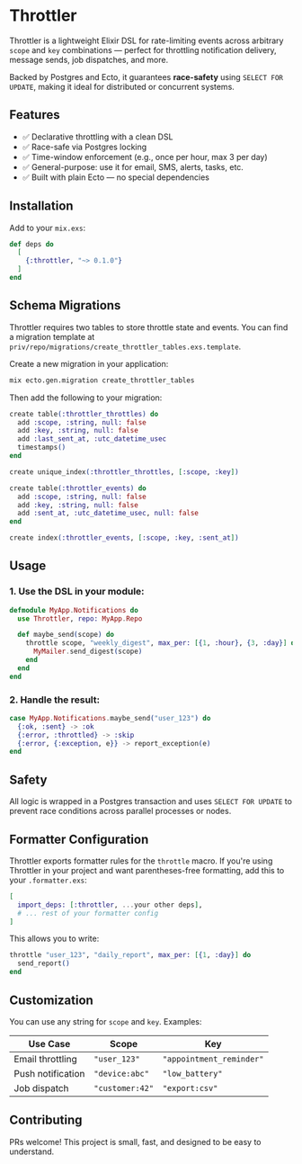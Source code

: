 # Throttler

Throttler is a lightweight Elixir DSL for rate-limiting events across arbitrary `scope` and `key` combinations — perfect for throttling notification delivery, message sends, job dispatches, and more.

Backed by Postgres and Ecto, it guarantees **race-safety** using `SELECT FOR UPDATE`, making it ideal for distributed or concurrent systems.

## Features

- ✅ Declarative throttling with a clean DSL
- ✅ Race-safe via Postgres locking
- ✅ Time-window enforcement (e.g., once per hour, max 3 per day)
- ✅ General-purpose: use it for email, SMS, alerts, tasks, etc.
- ✅ Built with plain Ecto — no special dependencies

## Installation

Add to your `mix.exs`:

```elixir
def deps do
  [
    {:throttler, "~> 0.1.0"}
  ]
end
```

## Schema Migrations

Throttler requires two tables to store throttle state and events. You can find a migration template at `priv/repo/migrations/create_throttler_tables.exs.template`.

Create a new migration in your application:

```bash
mix ecto.gen.migration create_throttler_tables
```

Then add the following to your migration:

```elixir
create table(:throttler_throttles) do
  add :scope, :string, null: false
  add :key, :string, null: false
  add :last_sent_at, :utc_datetime_usec
  timestamps()
end

create unique_index(:throttler_throttles, [:scope, :key])

create table(:throttler_events) do
  add :scope, :string, null: false
  add :key, :string, null: false
  add :sent_at, :utc_datetime_usec, null: false
end

create index(:throttler_events, [:scope, :key, :sent_at])
```

## Usage

### 1. Use the DSL in your module:

```elixir
defmodule MyApp.Notifications do
  use Throttler, repo: MyApp.Repo

  def maybe_send(scope) do
    throttle scope, "weekly_digest", max_per: [{1, :hour}, {3, :day}] do
      MyMailer.send_digest(scope)
    end
  end
end
```

### 2. Handle the result:

```elixir
case MyApp.Notifications.maybe_send("user_123") do
  {:ok, :sent} -> :ok
  {:error, :throttled} -> :skip
  {:error, {:exception, e}} -> report_exception(e)
end
```

## Safety

All logic is wrapped in a Postgres transaction and uses `SELECT FOR UPDATE` to prevent race conditions across parallel processes or nodes.

## Formatter Configuration

Throttler exports formatter rules for the `throttle` macro. If you're using Throttler in your project and want parentheses-free formatting, add this to your `.formatter.exs`:

```elixir
[
  import_deps: [:throttler, ...your other deps],
  # ... rest of your formatter config
]
```

This allows you to write:

```elixir
throttle "user_123", "daily_report", max_per: [{1, :day}] do
  send_report()
end
```

## Customization

You can use any string for `scope` and `key`. Examples:

| Use Case          | Scope           | Key                      |
| ----------------- | --------------- | ------------------------ |
| Email throttling  | `"user_123"`    | `"appointment_reminder"` |
| Push notification | `"device:abc"`  | `"low_battery"`          |
| Job dispatch      | `"customer:42"` | `"export:csv"`           |

## Contributing

PRs welcome! This project is small, fast, and designed to be easy to understand.
